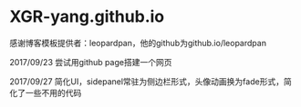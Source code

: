 # XGR-yang.github.io
感谢博客模板提供者：leopardpan，他的github为github.io/leopardpan  
  
2017/09/23 尝试用github page搭建一个网页  
  
2017/09/27 简化UI，sidepanel常驻为侧边栏形式，头像动画换为fade形式，简化了一些不用的代码
